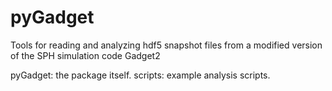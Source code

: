 pyGadget
========

Tools for reading and analyzing hdf5 snapshot files from a modified version of the SPH simulation code Gadget2

pyGadget: the package itself.
scripts:  example analysis scripts.

